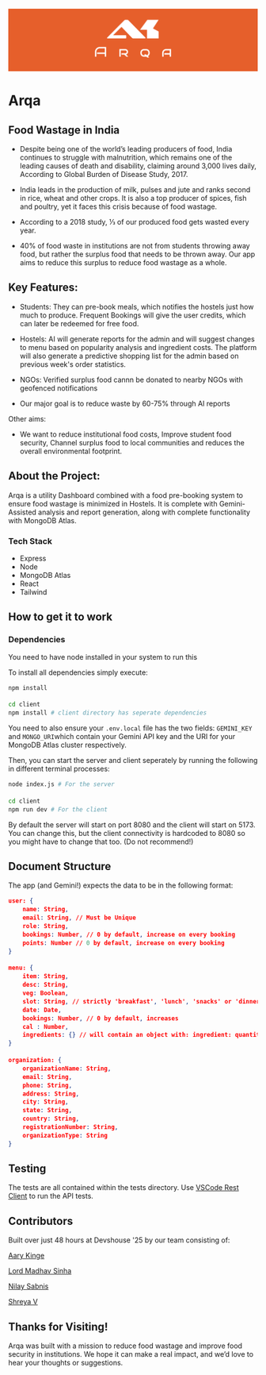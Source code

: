 ![Banner](./readme-banner.png)
# Arqa 

## Food Wastage in India


- Despite being one of the world’s leading producers of food, India continues to struggle with malnutrition, which remains one of the leading causes of death and disability, claiming around 3,000 lives daily, According to Global Burden of Disease Study, 2017.
- India leads in the production of milk, pulses and jute and ranks second in rice, wheat and other crops. It is also a top producer of spices, fish and poultry, yet it faces this crisis because of food wastage.

- According to a 2018 study, 1⁄3 of our produced food gets wasted every year.

- 40% of food waste in institutions are not from students throwing away food, but rather the surplus food that needs to be thrown away. Our app aims to reduce this surplus to reduce food wastage as a whole.

## Key Features:
- Students: They can pre-book meals, which notifies the hostels just how much to produce. Frequent Bookings will give the user credits, which can later be redeemed for free food.
  
- Hostels: AI will generate reports for the admin and will suggest changes to menu based on popularity analysis and ingredient costs. The platform will also generate a predictive shopping list for the admin based on previous week's order statistics.
  
- NGOs: Verified surplus food cannn be donated to nearby NGOs with geofenced notifications
  
- Our major goal is to reduce waste by 60-75% through AI reports
  
Other aims:
- We want to reduce institutional food costs, Improve student food security, Channel surplus food to local communities and reduces the overall environmental footprint.

## About the Project:
Arqa is a utility Dashboard combined with a food pre-booking system to ensure food wastage is minimized in Hostels. It is complete with Gemini-Assisted analysis and report generation, along with complete functionality with MongoDB Atlas. 

### Tech Stack

   - Express
   - Node
   - MongoDB Atlas
   - React
   - Tailwind

## How to get it to work

### Dependencies
You need to have node installed in your system to run this

To install all dependencies simply execute:
```bash
npm install

cd client
npm install # client directory has seperate dependencies
```

You need to also ensure your `.env.local` file has the two fields: `GEMINI_KEY` and `MONGO_URI`which contain your Gemini API key and the URI for your MongoDB Atlas cluster respectively.

Then, you can start the server and client seperately by running the following in different terminal processes:

```bash
node index.js # For the server

cd client
npm run dev # For the client
```

By default the server will start on port 8080 and the client will start on 5173. You can change this, but the client connectivity is hardcoded to 8080 so you might have to change that too. (Do not recommend!)

## Document Structure

The app (and Gemini!) expects the data to be in the following format:
```json
user: {
    name: String,
    email: String, // Must be Unique
    role: String,
    bookings: Number, // 0 by default, increase on every booking
    points: Number // 0 by default, increase on every booking
}

menu: {
    item: String,
    desc: String,
    veg: Boolean,
    slot: String, // strictly 'breakfast', 'lunch', 'snacks' or 'dinner'
    date: Date,
    bookings: Number, // 0 by default, increases
    cal : Number,
    ingredients: {} // will contain an object with: ingredient: quantity
}

organization: {
    organizationName: String,
    email: String, 
    phone: String,
    address: String,
    city: String,
    state: String,
    country: String,
    registrationNumber: String,
    organizationType: String
}
```

## Testing

The tests are all contained within the tests directory. Use [VSCode Rest Client](https://marketplace.visualstudio.com/items/?itemName=humao.rest-client) to run the API tests.

## Contributors

Built over just 48 hours at Devshouse '25 by our team consisting of:

[Aary Kinge](https://github.com/Not-Buddy)

[Lord Madhav Sinha](https://github.com/MadhavSinha007)

[Nilay Sabnis](https://github.com/Sunset-06)

[Shreya V](https://github.com/SHREYA-2k5)

## Thanks for Visiting!

Arqa was built with a mission to reduce food wastage and improve food security in institutions. We hope it can make a real impact, and we’d love to hear your thoughts or suggestions.